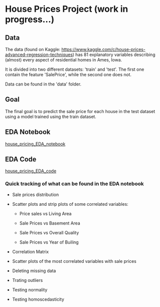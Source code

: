 # House Prices Project (work in progress...)

## Data

The data (found on Kaggle: https://www.kaggle.com/c/house-prices-advanced-regression-techniques) has 81 explanatory variables describing (almost) every aspect of residential homes in Ames, Iowa. 

It is divided into two different datasets: 'train' and 'test'. The first one contain the feature 'SalePrice', while the second one does not.

Data can be found in the 'data' folder.

## Goal

The final goal is to predict the sale price for each house in the test dataset using a model trained using the train dataset.

## EDA Notebook
[house_pricing_EDA_notebook](https://github.com/niklai99/House-Pricing/blob/master/house_pricing_EDA_notebook.ipynb)

## EDA Code
[house_pricing_EDA_code](https://github.com/niklai99/House-Pricing/blob/master/house_pricing_EDA_code.py)

### Quick tracking of what can be found in the EDA notebook

 - Sale prices distribution

 - Scatter plots and strip plots of some correlated variables:

     - Price sales vs Living Area

     - Sale Prices vs Basement Area

     - Sale Prices vs Overall Quality

     - Sale Prices vs Year of Builing

 - Correlation Matrix 

 - Scatter plots of the most correlated variables with sale prices
 
 - Deleting missing data
 
 - Trating outliers
 
 - Testing normality
 
 - Testing homoscedasticity


